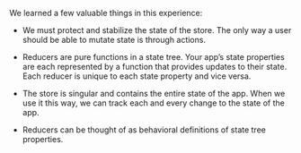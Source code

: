 We learned a few valuable things in this experience:

- We must protect and stabilize the state of the store. The only way a user should be able to mutate state is through actions.

- Reducers are pure functions in a state tree. Your app’s state properties are each represented by a function that provides updates to their state. Each reducer is unique to each state property and vice versa.

- The store is singular and contains the entire state of the app. When we use it this way, we can track each and every change to the state of the app.

- Reducers can be thought of as behavioral definitions of state tree properties.
